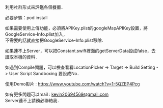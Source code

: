 利用社群形式來評鑑各個餐廳． 

必要步驟：pod install

如果需要使用上傳功能，必須將APIKey.plist的googleMapAPIKey設置，將GoogleService-Info.plist加入，  
不需要的話就直接把GoogleService-Info.plist移除．  

如果連不上Server，可以把Constant.swift裡面的getServerData設成false，去讀取本機的資料．  

如遇到Compile問題，可以檢查看看LocationPicker -> Target -> Build Setting -> User Script Sandboxing 要設成No．  

使用Demo影片 : https://www.youtube.com/watch?v=1-5QZEP4Pcg  

如有更多問題可以mail : kevin20694569@gmail.com  
Server連不上請務必聯絡我．
